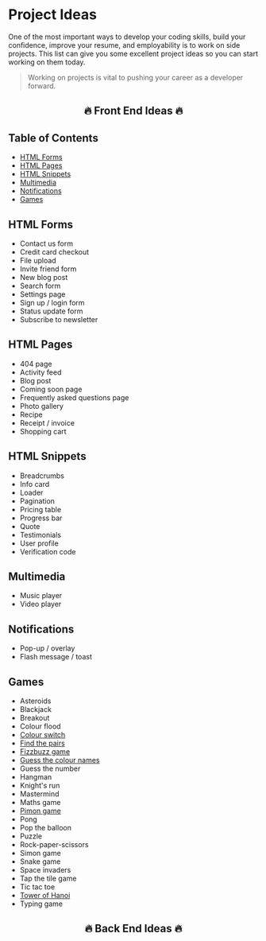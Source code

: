 # Project Ideas

One of the most important ways to develop your coding skills, build your confidence, improve your resume, and employability is to work on side projects. This list can give you some excellent project ideas so you can start working on them today.

> Working on projects is vital to pushing your career as a developer forward.

## <p align="center">🔥 Front End Ideas 🔥</p>

## Table of Contents

- [HTML Forms](#html-forms)
- [HTML Pages](#html-pages)
- [HTML Snippets](#html-snippets)
- [Multimedia](#multimedia)
- [Notifications](#notifications)
- [Games](#games)

## HTML Forms

- Contact us form
- Credit card checkout
- File upload
- Invite friend form
- New blog post
- Search form
- Settings page
- Sign up / login form
- Status update form
- Subscribe to newsletter

## HTML Pages

- 404 page
- Activity feed
- Blog post
- Coming soon page
- Frequently asked questions page
- Photo gallery
- Recipe
- Receipt / invoice
- Shopping cart

## HTML Snippets

- Breadcrumbs
- Info card
- Loader
- Pagination
- Pricing table
- Progress bar
- Quote
- Testimonials
- User profile
- Verification code

## Multimedia

- Music player
- Video player

## Notifications

- Pop-up / overlay
- Flash message / toast

## Games

- Asteroids
- Blackjack
- Breakout
- Colour flood
- [Colour switch](./games/colour-switch.md)
- [Find the pairs](./games/find-the-pairs.md)
- [Fizzbuzz game](./games/fizzbuzz.md)
- [Guess the colour names](./games/guess-the-colours.md)
- Guess the number
- Hangman
- Knight's run
- Mastermind
- Maths game
- [Pimon game](./games/pimon.md)
- Pong
- Pop the balloon
- Puzzle
- Rock-paper-scissors
- Simon game
- Snake game
- Space invaders
- Tap the tile game
- Tic tac toe
- [Tower of Hanoi](./games/tower-of-hanoi.md)
- Typing game

## <p align="center">🔥 Back End Ideas 🔥</p>
